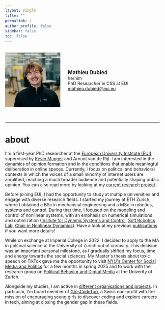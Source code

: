 ```yaml
---
layout: single
title: ""
permalink: /
author_profile: false   
sidebar: false
toc: false
---
```


<div style="display: flex; align-items: center; gap: 1.5rem; margin-bottom: 2rem;">

  <!-- Avatar on the left -->
  <img src="/images/gct_2024_square.jpg" alt="Mathieu Dubied"
       style="max-width:180px; border-radius:0; box-shadow:none;">

  <!-- Info on the right -->
  <div>
    <strong style="font-size:1.2em;">Mathieu Dubied</strong><br>
    he/him<br>
    PhD Researcher in CSS at EUI<br>
    <a href="mailto:mathieu.dubied@eui.eu">mathieu.dubied@eui.eu</a>
  </div>

</div>


---

# about

I'm a first-year PhD researcher at the <a href="https://www.eui.eu/en/home" target="_blank" rel="noopener">European University Institute (EUI)</a>, supervised by <a href="http://www.kevinmunger.com/" target="_blank" rel="noopener">Kevin Munger</a> and <a href="https://arnoutvanderijt.com/" target="_blank" rel="noopener"></a>Arnout van de Rijt. I am interested in the dynamics of opinion formation and in the conditions that enable meaningful deliberation in online spaces. Currently, I focus on political and behavioral contexts in which the voices of a small minority of internet users are amplified, reaching a much broader audience and potentially shaping public opinion. You can also read more by looking at my [current research project](/research/).

Before joining EUI, I had the opportunity to study at multiple universities and engage with diverse research fields. I started my journey at ETH Zurich, where I obtained a BSc in mechanical engineering and a MSc in robotics, systems and control. During that time, I focused on the modeling and control of nonlinear systems, with an emphasis on numerical simulations and optimization (<a href="https://idsc.ethz.ch/research-zeilinger.html" target="_blank" rel="noopener">Insitute for Dynamic Systems and Control</a>, <a href="https://srl.ethz.ch/" target="_blank" rel="noopener">Soft Robotics Lab</a>, <a href="https://www.georgehaller.com/" target="_blank" rel="noopener">Chair in Nonlinear Dynamics</a>). Have a look at my previous [publications](/publications/) if you want more details!

While on exchange at Imperial College in 2022, I decided to apply to the MA in political science at the University of Zurich out of curiosity. This decision was an important personal milestone, as I gradually shifted my focus, time and energy towards the social sciences. My Master's thesis about toxic speech on TikTok gave me the opportunity to visit <a href="https://csmapnyu.org/" target="_blank" rel="noopener">NYU's Center for Social Media and Politics</a> for a few months in spring 2025 and to work with the research group on <a href="https://www.ipz.uzh.ch/en/research/professorships-and-research-areas/bdm.html" target="_blank" rel="noopener">Political Behavior and Digital Media</a> at the Univerity of Zurich.  

Alongside my studies, I am active in [different organisations and projects](/other-projects/). In particular, I'm board member of <a href="https://girlscodetoo.ch/" target="_blank" rel="noopener">GirlsCodeToo</a>, a Swiss non-profit with the mission of encouraging young girls to discover coding and explore careers in tech, aiming at closing the gender gap in these fields.